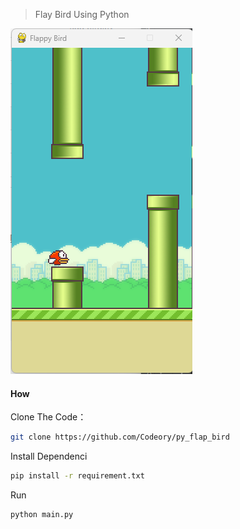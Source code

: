 
> Flay Bird Using Python

![res](play_demo/demo_1.png)

#### How 
Clone The Code：
```bash
git clone https://github.com/Codeory/py_flap_bird
```
Install Dependenci
```bash
pip install -r requirement.txt
```
Run
```bash
python main.py
```

